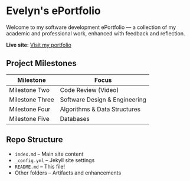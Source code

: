 
# Evelyn's ePortfolio

Welcome to my software development ePortfolio — a collection of my academic and professional work, enhanced with feedback and reflection.

**Live site:** [Visit my portfolio](https://evelyn189.github.io/my-eportfolio)

## Project Milestones

| Milestone | Focus |
|----------|--------|
| Milestone Two | Code Review (Video)|
| Milestone Three | Software Design & Engineering|
| Milestone Four | Algorithms & Data Structures|
| Milestone Five | Databases|


## Repo Structure

- `index.md` – Main site content
- `_config.yml` – Jekyll site settings
- `README.md` – This file!
- Other folders – Artifacts and enhancements
